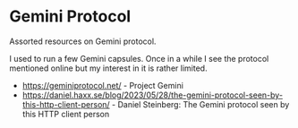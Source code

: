 # Gemini Protocol

Assorted resources on Gemini protocol.

I used to run a few Gemini capsules. Once in a while I see the protocol mentioned online but my interest in it is rather limited.

- https://geminiprotocol.net/ - Project Gemini
- https://daniel.haxx.se/blog/2023/05/28/the-gemini-protocol-seen-by-this-http-client-person/ - Daniel Steinberg: The Gemini protocol seen by this HTTP client person
